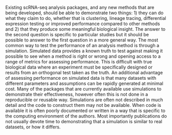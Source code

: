 Existing scRNA-seq analysis packages, and any new methods that are being developed, should be able to demonstrate two things: 1) they can do what they claim to do, whether that is clustering, lineage tracing, differential expression testing or improved performance compared to other methods and 2) that they produce some meaningful biological insight. The answer to the second question is specific to particular studies but it should be possible to answer to the first question in a more general way. The most common way to test the performance of an analysis method is through a simulation. Simulated data provides a known truth to test against making it possible to see when a method is right or wrong and opening access to a range of metrics for assessing performance. This is difficult with true biological data where an experiment must be specifically designed or results from an orthogonal test taken as the truth. An additional advantage of assessing performance on simulated data is that many datasets with different parameters and assumptions can be rapidly generated at minimal cost. Many of the packages that are currently available use simulations to demonstrate their effectiveness, however often this is not done in a reproducible or reusable way. Simulations are often not described in much detail and the code to construct them may not be available. When code is available it is often poorly documented or written in a way that is specific to the computing environment of the authors. Most importantly publications do not usually devote time to demonstrating that a simulation is similar to real datasets, or how it differs.